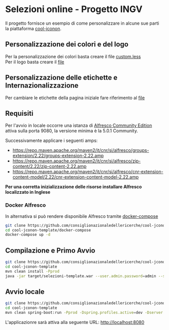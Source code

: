 # Selezioni online - Progetto INGV

Il progetto fornisce un esempio di come personalizzare in alcune sue parti la piattaforma [cool-jconon](https://github.com/consiglionazionaledellericerche/cool-jconon).

## Personalizzazione dei colori e del logo

Per la personalizzazione dei colori basta creare il file [custom.less](src/main/less/custom.less)   
Per il logo basta creare il [file](src/main/resources/META-INF/img/logo.png)

## Personalizzazione delle etichette e Internazionalizzazione

Per cambiare le etichette della pagina iniziale fare riferimento al [file](src/main/resources/i18n/home_it.properties)   

## Requisiti

Per l'avvio in locale occorre una istanza di [Alfresco Community Edition](https://www.alfresco.com/thank-you/thank-you-downloading-alfresco-community-edition) attiva sulla porta 9080, la versione minima è la 5.0.1 Community.  

Successivamente applicare i seguenti amps:
- https://repo.maven.apache.org/maven2/it/cnr/si/alfresco/groups-extension/2.22/groups-extension-2.22.amp
- https://repo.maven.apache.org/maven2/it/cnr/si/alfresco/zip-content/2.22/zip-content-2.22.amp
- https://repo.maven.apache.org/maven2/it/cnr/si/alfresco/cnr-extension-content-model/2.22/cnr-extension-content-model-2.22.amp

**Per una corretta inizializzazione delle risorse installare Alfresco localizzato in Inglese**

### Docker Alfresco
In alternativa si può rendere disponibile Alfresco tramite [docker-compose](docker-compose/docker-compose.yml)   
```bash
git clone https://github.com/consiglionazionaledellericerche/cool-jconon-template.git
cd cool-jconon-template/docker-compose
docker-compose up -d
```

## Compilazione e Primo Avvio

```bash
git clone https://github.com/consiglionazionaledellericerche/cool-jconon-template.git
cd cool-jconon-template
mvn clean install -Pprod
java -jar target/selezioni-template.war --user.admin.password=admin --server.servlet.context-path=/ --repository.base.url=http://localhost:9080/alfresco/ --spring.profiles.active=dev --spid.enable=true --spid.issuer.entityid=https://miauri.it --spid.destination=http://localhost:8080/spid/send-response
```

## Avvio locale

```bash
git clone https://github.com/consiglionazionaledellericerche/cool-jconon-template.git
cd cool-jconon-template
mvn clean spring-boot:run -Pprod -Dspring.profiles.active=dev -Dserver.servlet.context-path=/ -Duser.admin.password=admin -Drepository.base.url=http://localhost:9080/alfresco/
```

L'applicazionre sarà attiva alla seguente URL: <http://localhost:8080>

